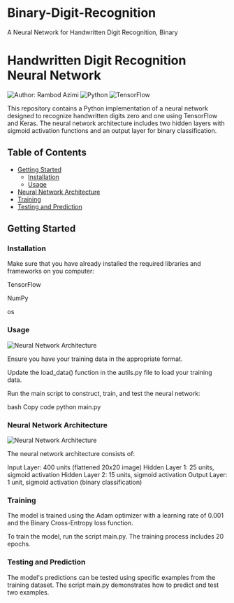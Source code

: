# Binary-Digit-Recognition
A Neural Network for Handwritten Digit Recognition, Binary

# Handwritten Digit Recognition Neural Network

![Author: Rambod Azimi](https://img.shields.io/badge/Author-Rambod%20Azimi-blue)
![Python](https://img.shields.io/badge/Python-3.7%2B-blue)
![TensorFlow](https://img.shields.io/badge/TensorFlow-2.x%2B-orange)

This repository contains a Python implementation of a neural network designed to recognize handwritten digits zero and one using TensorFlow and Keras. The neural network architecture includes two hidden layers with sigmoid activation functions and an output layer for binary classification.

## Table of Contents

- [Getting Started](#getting-started)
  - [Installation](#installation)
  - [Usage](#usage)
- [Neural Network Architecture](#neural-network-architecture)
- [Training](#training)
- [Testing and Prediction](#testing-and-prediction)

## Getting Started

### Installation
Make sure that you have already installed the required libraries and frameworks on you computer:

TensorFlow

NumPy

os

### Usage

![Neural Network Architecture](https://i.ibb.co/jMNQyL8/Screenshot-2023-08-07-at-1-19-47-PM.png)


Ensure you have your training data in the appropriate format.

Update the load_data() function in the autils.py file to load your training data.

Run the main script to construct, train, and test the neural network:

bash
Copy code
python main.py

### Neural Network Architecture

![Neural Network Architecture](https://i.ibb.co/C7Q2zj4/Screenshot-2023-08-07-at-1-20-03-PM.png)

The neural network architecture consists of:

Input Layer: 400 units (flattened 20x20 image)
Hidden Layer 1: 25 units, sigmoid activation
Hidden Layer 2: 15 units, sigmoid activation
Output Layer: 1 unit, sigmoid activation (binary classification)

### Training
The model is trained using the Adam optimizer with a learning rate of 0.001 and the Binary Cross-Entropy loss function.

To train the model, run the script main.py. The training process includes 20 epochs.

### Testing and Prediction
The model's predictions can be tested using specific examples from the training dataset. The script main.py demonstrates how to predict and test two examples.
